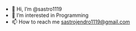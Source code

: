 - 👋 Hi, I’m @sastro1119
- 👀 I’m interested in Programming
- 📫 How to reach me sastrojendro1119@gmail.com

<!---
sastro1119/sastro1119 is a ✨ special ✨ repository because its `README.md` (this file) appears on your GitHub profile.
You can click the Preview link to take a look at your changes.
--->
